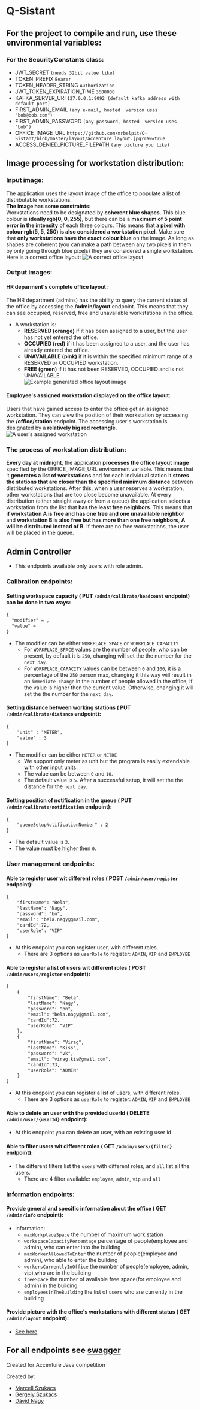 # Q-Sistant

## For the project to compile and run, use these environmental variables:

### For the SecurityConstants class:

- JWT_SECRET                                `(needs 32bit value like)`
- TOKEN_PREFIX                              `Bearer`
- TOKEN_HEADER_STRING                       `Authorization`
- JWT_TOKEN_EXPIRATION_TIME                 `3600000`
- KAFKA_SERVER_URI                          `127.0.0.1:9092 (default kafka address with default port)`
- FIRST_ADMIN_EMAIL                         `(any e-mail, hosted  version uses "bob@bob.com")`
- FIRST_ADMIN_PASSWORD                      `(any password, hosted  version uses "bob")`
- OFFICE_IMAGE_URL                          `https://github.com/mrbelpit/Q-Sistant/blob/master/layout/accenture_layout.jpg?raw=true`
- ACCESS_DENIED_PICTURE_FILEPATH                      `(any picture you like)`


## Image processing for workstation distribution:
### Input image:
The application uses the layout image of the office to populate a list of distributable workstations.  
**The image has some constraints:**  
Workstations need to be designated by **coherent blue shapes**. This blue colour is **ideally rgb(0, 0, 255)**, but there can be a **maximum of 5 point error in the intensity** of each three colours. This means that **a pixel with colour rgb(5, 5, 250) is also considered a workstation pixel**. Make sure that **only workstations have the exact colour blue** on the image. As long as shapes are coherent (you can make a path between any two pixels in them by only going through blue pixels) they are considered a single workstation.  
Here is a correct office layout:
![A correct office layout](https://github.com/mrbelpit/Q-Sistant/blob/master/layout/accenture_layout.jpg?raw=true)  
### Output images:  
#### HR deparment's complete office layout <a name="hrdepartment"></a>:  
The HR department (admins) has the ability to query the current status of the office by accessing the **/admin/layout** endpoint. This means that they can see occupied, reserved, free and unavailable workstations in the office.
- A workstation is:
  - **RESERVED (orange)** if it has been assigned to a user, but the user has not yet entered the office.
  - **OCCUPIED (red)** if it has been assigned to a user, and the user has already entered the office.
  - **UNAVAILABLE (pink)** if it is within the specified minimum range of a RESERVED or OCCUPIED workstation.
  - **FREE (green)** if it has not been RESERVED, OCCUPIED and is not UNAVAILABLE  
![Example generated office layout image](https://github.com/mrbelpit/Q-Sistant/blob/master/layout/adminlayout.jpg?raw=true)
#### Employee's assigned workstation displayed on the office layout:  
Users that have gained access to enter the office get an assigned workstation. They can view the position of their workstation by accessing the **/office/station** endpoint. The accessing user's workstation is designated by a **relatively big red rectangle**.
![A user's assigned workstation](https://github.com/mrbelpit/Q-Sistant/blob/master/layout/officestation.jpg?raw=true)
### The process of workstation distribution:
**Every day at midnight**, the application **processes the office layout image** specified by the OFFICE_IMAGE_URL environment variable. This means that it **generates a list of workstations** and for each individual station it **stores the stations that are closer than the specified minimum distance** between distributed workstations. After this, when a user reserves a workstation, other workstations that are too close become unavailable. At every distribution (either straight away or from a queue) the application selects a workstation from the list that **has the least free neighbors**. This means that **if workstation A is free and has one free and one unavailable neighbor** and **workstation B is also free but has more than one free neighbors**, **A will be distributed instead of B**. If there are no free workstations, the user will be placed in the queue.
## Admin Controller
- This endpoints available only users with role admin.

### Calibration endpoints:

#### Setting workspace capacity ( PUT `/admin/calibrate/headcount` endpoint) can be done in two ways:
```xml
{
  "modifier" = ,
  "value" = 
}
```
- The modifier can be either `WORKPLACE_SPACE` or `WORKPLACE_CAPACITY`
	- For `WORKPLACE_SPACE` values are the number of people, who can be present, by default it is `250`, changing will set the the number for the `next day`.
	- For `WORKPLACE_CAPACITY` values can be between `0` and `100`, it is a percentage of the `250` person max, changing it this way will result in an `immediate change` in the number of people allowed in the office, if the value is higher then the current value. Otherwise, changing it will set the the number for the `next day`.

#### Setting distance between working stations ( PUT `/admin/calibrate/distance` endpoint):
```xml
{
    "unit" : "METER",
    "value" : 3
}
```
- The modifier can be either `METER` or `METRE`
  - We support only meter as unit but the program is easily extendable with other input units.
  - The value can be between `0` and `10`.
  - The default value is `5`. After a successful setup, it will set the the distance for the `next day`.
  
#### Setting position of notification in the queue ( PUT `/admin/calibrate/notification` endpoint):
```xml
{
    "queueSetupNotificationNumber" : 2  
}
```
- The default value is `3`.
- The value must be higher then `0`.

### User management endpoints:

#### Able to register user wit different roles ( POST `/admin/user/register` endpoint):
```xml
{
    "firstName": "Bela",
    "lastName": "Nagy",
    "password": "bn",
    "email": "bela.nagy@gmail.com",
    "cardId":72,
    "userRole": "VIP"
}
```
- At this endpoint you can register user, with different roles.
  - There are 3 options as `userRole` to register: `ADMIN`, `VIP` and `EMPLOYEE`
  
  
#### Able to register a list of users wit different roles ( POST `/admin/users/register` endpoint):
```xml
[
    {
        "firstName": "Bela",
        "lastName": "Nagy",
        "password": "bn",
        "email": "bela.nagy@gmail.com",
        "cardId":72,
        "userRole": "VIP"
    },
    {
        "firstName": "Virag",
        "lastName": "Kiss",
        "password": "vk",
        "email": "virag.kis@gmail.com",
        "cardId":73,
        "userRole": "ADMIN"
    }
]
```
- At this endpoint you can register a list of users, with different roles.
  - There are 3 options as `userRole` to register: `ADMIN`, `VIP` and `EMPLOYEE`
  
#### Able to delete an user with the provided userId ( DELETE `/admin/user/{userId}` endpoint):
- At this endpoint you can delete an user, with an existing user id.
  
#### Able to filter users wit different roles ( GET `/admin/users/{filter}` endpoint):
- The different filters list the `users` with different roles, and `all` list all the users.
  - There are 4 filter available: `employee`, `admin`, `vip` and `all`
  
### Information endpoints:
#### Provide general and specific information about the office ( GET `/admin/info` endpoint):
-  Information:
   - `maxWorkplaceSpace` the number of maximum work station
   - `workspaceCapacityPercentage` percentage of people(employee and admin), who can enter into the building
   - `maxWorkerAllowedToEnter` the number of people(employee and admin), who able to enter the building
   - `workersCurrentlyInOffice` the number of people(employee, admin, vip),who are in the building
   - `freeSpace` the number of available free space(for employee and admin) in the building
   - `employeesInTheBuilding` the list of `users` who are currently in the building
   
#### Provide picture with the office's workstations with different status ( GET `/admin/layout` endpoint):
- [See here](#hrdepartment)

## For all endpoints see [swagger](http://qsistant-env-1.eba-5xbc6q7e.eu-west-3.elasticbeanstalk.com/swagger-ui.html)

Created for Accenture Java competition

Created by:
- [Marcell Szukács](https://github.com/spiglebach)
- [Gergely Szukács](https://github.com/szukacs)
- [Dávid Nagy](https://github.com/mrbelpit)